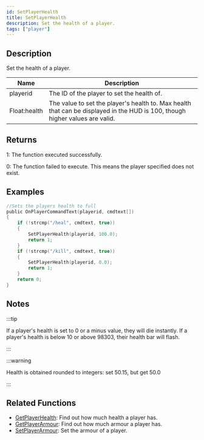 ```yaml
---
id: SetPlayerHealth
title: SetPlayerHealth
description: Set the health of a player.
tags: ["player"]
---
```


## Description

Set the health of a player.

| Name         | Description                                                                                                                  |
| ------------ | ---------------------------------------------------------------------------------------------------------------------------- |
| playerid     | The ID of the player to set the health of.                                                                                   |
| Float:health | The value to set the player's health to. Max health that can be displayed in the HUD is 100, though higher values are valid. |

## Returns

1: The function executed successfully.

0: The function failed to execute. This means the player specified does not exist.

## Examples

```c
//Sets the players health to full
public OnPlayerCommandText(playerid, cmdtext[])
{
    if (!strcmp("/heal", cmdtext, true))
    {
        SetPlayerHealth(playerid, 100.0);
        return 1;
    }
    if (!strcmp("/kill", cmdtext, true))
    {
        SetPlayerHealth(playerid, 0.0);
        return 1;
    }
    return 0;
}
```

## Notes

:::tip

If a player's health is set to 0 or a minus value, they will die instantly. If a player's health is below 10 or above 98303, their health bar will flash.

:::

:::warning

Health is obtained rounded to integers: set 50.15, but get 50.0

:::

## Related Functions

- [GetPlayerHealth](GetPlayerHealth): Find out how much health a player has.
- [GetPlayerArmour](GetPlayerArmour): Find out how much armour a player has.
- [SetPlayerArmour](SetPlayerArmour): Set the armour of a player.
